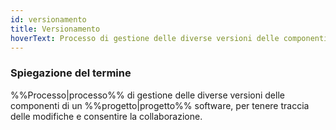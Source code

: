 ```yaml
---
id: versionamento
title: Versionamento
hoverText: Processo di gestione delle diverse versioni delle componenti di un progetto software, per tenere traccia delle modifiche e consentire la collaborazione.
---
```


### Spiegazione del termine

%%Processo|processo%% di gestione delle diverse versioni delle componenti di un %%progetto|progetto%% software, per tenere traccia delle modifiche e consentire la collaborazione.
